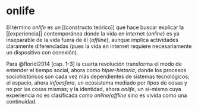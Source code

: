 # onlife
El término *onlife* es un [[constructo teórico]] que hace buscar explicar la [[experiencia]] contemporánea donde la vida en internet (*online*) es ya inseparable de la vida fuera de él (*offline*), aunque implica actividades claramente diferenciadas (pues la vida en internet requiere necesariamente un dispositivo con conexión).

Para @floridi2014 [cap. 1-3] la cuarta revolución transforma el modo de entender el tiempo social, ahora como *hiper-historia*, donde los procesos sociohistóricos son cada vez más dependientes de sistemas tecnológicos; el espacio, ahora *infoesfera*, un ecosistema mediado por *tipos* de cosas y no por las cosas mismas; y la identidad, ahora *onlife*, un sí-mismo cuya experiencia no es clasificada como *online*/*offline* sino es vivida como una continuidad.